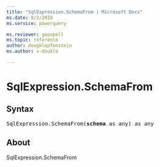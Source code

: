 ```yaml
---
title: "SqlExpression.SchemaFrom | Microsoft Docs"
ms.date: 8/2/2019
ms.service: powerquery

ms.reviewer: gepopell
ms.topic: reference
author: dougklopfenstein
ms.author: v-douklo

---
```

# SqlExpression.SchemaFrom

## Syntax

<pre>
SqlExpression.SchemaFrom(<b>schema</b> as any) as any
</pre>

## About
SqlExpression.SchemaFrom
